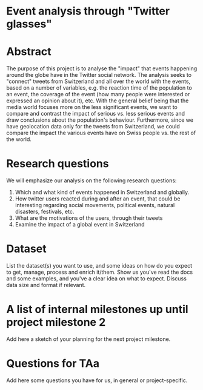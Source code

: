 # Event analysis through "Twitter glasses"

# Abstract
The purpose of this project is to analyse the "impact" that events happening around the globe have in the Twitter social network. The analysis seeks to "connect" tweets from Switzerland and all over the world with the events, based on a number of variables, e.g. the reaction time of the population to an event, the coverage of the event (how many people were interested or expressed an opinion about it), etc. With the general belief being that the media world focuses more on the less significant events, we want to compare and contrast the impact of serious vs. less serious events and draw conclusions about the population's behaviour. Furthermore, since we have geolocation data only for the tweets from Switzerland, we could compare the impact the various events have on Swiss people vs. the rest of the world.

# Research questions
We will emphasize our analysis on the following research questions:
1. Which and what kind of events happened in Switzerland and globally.
2. How twitter users reacted during and after an event, that could be interesting regarding social movements, political events, natural disasters, festivals, etc.
3. What are the motivations of the users, through their tweets
4. Examine the impact of a global event in Switzerland

# Dataset
List the dataset(s) you want to use, and some ideas on how do you expect to get, manage, process and enrich it/them. Show us you've read the docs and some examples, and you've a clear idea on what to expect. Discuss data size and format if relevant.

# A list of internal milestones up until project milestone 2
Add here a sketch of your planning for the next project milestone.

# Questions for TAa
Add here some questions you have for us, in general or project-specific.
